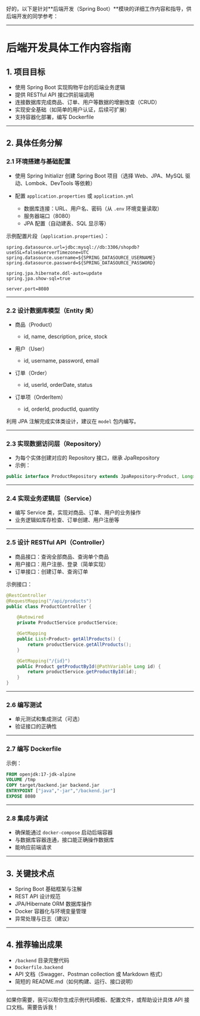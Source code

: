 好的，以下是针对\*\*后端开发（Spring Boot）\*\*模块的详细工作内容和指导，供后端开发的同学参考：

---

# 后端开发具体工作内容指南

## 1. 项目目标

* 使用 Spring Boot 实现购物平台的后端业务逻辑
* 提供 RESTful API 接口供前端调用
* 连接数据库完成商品、订单、用户等数据的增删改查（CRUD）
* 实现安全基础（如简单的用户认证，后续可扩展）
* 支持容器化部署，编写 Dockerfile

---

## 2. 具体任务分解

### 2.1 环境搭建与基础配置

* 使用 Spring Initializr 创建 Spring Boot 项目（选择 Web、JPA、MySQL 驱动、Lombok、DevTools 等依赖）
* 配置 `application.properties` 或 `application.yml`

  * 数据库连接：URL、用户名、密码（从 `.env` 环境变量读取）
  * 服务器端口（8080）
  * JPA 配置（自动建表、SQL 显示等）

示例配置片段（`application.properties`）：

```properties
spring.datasource.url=jdbc:mysql://db:3306/shopdb?useSSL=false&serverTimezone=UTC
spring.datasource.username=${SPRING_DATASOURCE_USERNAME}
spring.datasource.password=${SPRING_DATASOURCE_PASSWORD}

spring.jpa.hibernate.ddl-auto=update
spring.jpa.show-sql=true

server.port=8080
```

---

### 2.2 设计数据库模型（Entity 类）

* 商品（Product）

  * id, name, description, price, stock
* 用户（User）

  * id, username, password, email
* 订单（Order）

  * id, userId, orderDate, status
* 订单项（OrderItem）

  * id, orderId, productId, quantity

利用 JPA 注解完成实体类设计，建议在 `model` 包内编写。

---

### 2.3 实现数据访问层（Repository）

* 为每个实体创建对应的 Repository 接口，继承 JpaRepository
* 示例：

```java
public interface ProductRepository extends JpaRepository<Product, Long> { }
```

---

### 2.4 实现业务逻辑层（Service）

* 编写 Service 类，实现对商品、订单、用户的业务操作
* 业务逻辑如库存检查、订单创建、用户注册等

---

### 2.5 设计 RESTful API（Controller）

* 商品接口：查询全部商品、查询单个商品
* 用户接口：用户注册、登录（简单实现）
* 订单接口：创建订单、查询订单

示例接口：

```java
@RestController
@RequestMapping("/api/products")
public class ProductController {

    @Autowired
    private ProductService productService;

    @GetMapping
    public List<Product> getAllProducts() {
        return productService.getAllProducts();
    }

    @GetMapping("/{id}")
    public Product getProductById(@PathVariable Long id) {
        return productService.getProductById(id);
    }
}
```

---

### 2.6 编写测试

* 单元测试和集成测试（可选）
* 验证接口的正确性

---

### 2.7 编写 Dockerfile

示例：

```dockerfile
FROM openjdk:17-jdk-alpine
VOLUME /tmp
COPY target/backend.jar backend.jar
ENTRYPOINT ["java","-jar","/backend.jar"]
EXPOSE 8080
```

---

### 2.8 集成与调试

* 确保能通过 `docker-compose` 启动后端容器
* 与数据库容器连通，接口能正确操作数据库
* 能响应前端请求

---

## 3. 关键技术点

* Spring Boot 基础框架与注解
* REST API 设计规范
* JPA/Hibernate ORM 数据库操作
* Docker 容器化与环境变量管理
* 异常处理与日志（建议）

---

## 4. 推荐输出成果

* `/backend` 目录完整代码
* `Dockerfile.backend`
* API 文档（Swagger、Postman collection 或 Markdown 格式）
* 简短的 README.md（如何构建、运行、接口说明）

---

如果你需要，我可以帮你生成示例代码模板、配置文件，或帮助设计具体 API 接口文档。需要告诉我！
